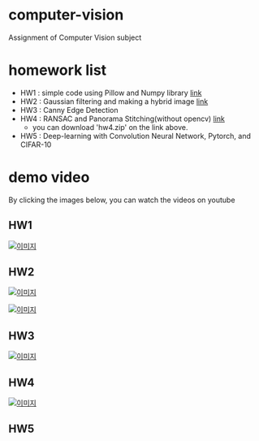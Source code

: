 # computer-vision
Assignment of Computer Vision subject

# homework list
- HW1 : simple code using Pillow and Numpy library [link](https://www.cs.ubc.ca/~lsigal/425_2020W1/Assignment0.html)
- HW2 : Gaussian filtering and making a hybrid image [link](https://www.cs.ubc.ca/~lsigal/425_2020W1/Assignment1.html)
- HW3 : Canny Edge Detection
- HW4 : RANSAC and Panorama Stitching(without opencv) [link](https://www.cs.ubc.ca/~lsigal/425_2022W2/Assignment4.html)
    - you can download 'hw4.zip' on the link above.
- HW5 : Deep-learning with Convolution Neural Network, Pytorch, and CIFAR-10

# demo video
By clicking the images below, you can watch the videos on youtube
## HW1
[![이미지](https://img.youtube.com/vi/T4otBHY5dj4/0.jpg)](https://www.youtube.com/watch?v=T4otBHY5dj4)

## HW2
[![이미지](https://img.youtube.com/vi/Yhq3bP3hrxc/0.jpg)](https://www.youtube.com/watch?v=Yhq3bP3hrxc)

[![이미지](https://img.youtube.com/vi/rxlcFEMWYvY/0.jpg)](https://www.youtube.com/watch?v=rxlcFEMWYvY)

## HW3
[![이미지](https://img.youtube.com/vi/fqWTkU3cj54/0.jpg)](https://www.youtube.com/watch?v=fqWTkU3cj54)

## HW4
[![이미지](https://img.youtube.com/vi/mIA-JXn0aE0/0.jpg)](https://www.youtube.com/watch?v=mIA-JXn0aE0)

## HW5

